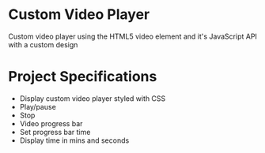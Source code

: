 # Custom Video Player

Custom video player using the HTML5 video element and it's JavaScript API with a custom design

# Project Specifications

- Display custom video player styled with CSS
- Play/pause
- Stop
- Video progress bar
- Set progress bar time
- Display time in mins and seconds
